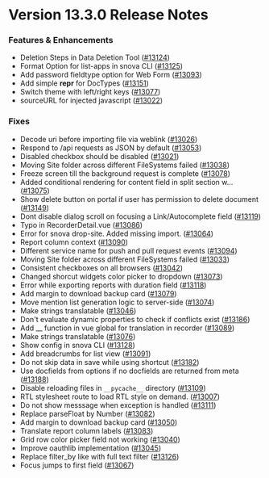 # Version 13.3.0 Release Notes

### Features & Enhancements

- Deletion Steps in Data Deletion Tool ([#13124](https://github.com/netmanthan/sparro/pull/13124))
- Format Option for list-apps in snova CLI ([#13125](https://github.com/netmanthan/sparro/pull/13125))
- Add password fieldtype option for Web Form ([#13093](https://github.com/netmanthan/sparro/pull/13093))
- Add simple __repr__ for DocTypes ([#13151](https://github.com/netmanthan/sparro/pull/13151))
- Switch theme with left/right keys ([#13077](https://github.com/netmanthan/sparro/pull/13077))
- sourceURL for injected javascript ([#13022](https://github.com/netmanthan/sparro/pull/13022))

### Fixes

- Decode uri before importing file via weblink ([#13026](https://github.com/netmanthan/sparro/pull/13026))
- Respond to /api requests as JSON by default ([#13053](https://github.com/netmanthan/sparro/pull/13053))
- Disabled checkbox should be disabled ([#13021](https://github.com/netmanthan/sparro/pull/13021))
- Moving Site folder across different FileSystems failed ([#13038](https://github.com/netmanthan/sparro/pull/13038))
- Freeze screen till the background request is complete ([#13078](https://github.com/netmanthan/sparro/pull/13078))
- Added conditional rendering for content field in split section w… ([#13075](https://github.com/netmanthan/sparro/pull/13075))
- Show delete button on portal if user has permission to delete document ([#13149](https://github.com/netmanthan/sparro/pull/13149))
- Dont disable dialog scroll on focusing a Link/Autocomplete field ([#13119](https://github.com/netmanthan/sparro/pull/13119))
- Typo in RecorderDetail.vue ([#13086](https://github.com/netmanthan/sparro/pull/13086))
- Error for snova drop-site. Added missing import. ([#13064](https://github.com/netmanthan/sparro/pull/13064))
- Report column context ([#13090](https://github.com/netmanthan/sparro/pull/13090))
- Different service name for push and pull request events ([#13094](https://github.com/netmanthan/sparro/pull/13094))
- Moving Site folder across different FileSystems failed ([#13033](https://github.com/netmanthan/sparro/pull/13033))
- Consistent checkboxes on all browsers ([#13042](https://github.com/netmanthan/sparro/pull/13042))
- Changed shorcut widgets color picker to dropdown ([#13073](https://github.com/netmanthan/sparro/pull/13073))
- Error while exporting reports with duration field ([#13118](https://github.com/netmanthan/sparro/pull/13118))
- Add margin to download backup card ([#13079](https://github.com/netmanthan/sparro/pull/13079))
- Move mention list generation logic to server-side ([#13074](https://github.com/netmanthan/sparro/pull/13074))
- Make strings translatable ([#13046](https://github.com/netmanthan/sparro/pull/13046))
- Don't evaluate dynamic properties to check if conflicts exist ([#13186](https://github.com/netmanthan/sparro/pull/13186))
- Add __ function in vue global for translation in recorder ([#13089](https://github.com/netmanthan/sparro/pull/13089))
- Make strings translatable ([#13076](https://github.com/netmanthan/sparro/pull/13076))
- Show config in snova CLI ([#13128](https://github.com/netmanthan/sparro/pull/13128))
- Add breadcrumbs for list view ([#13091](https://github.com/netmanthan/sparro/pull/13091))
- Do not skip data in save while using shortcut ([#13182](https://github.com/netmanthan/sparro/pull/13182))
- Use docfields from options if no docfields are returned from meta ([#13188](https://github.com/netmanthan/sparro/pull/13188))
- Disable reloading files in `__pycache__` directory ([#13109](https://github.com/netmanthan/sparro/pull/13109))
- RTL stylesheet route to load RTL style on demand. ([#13007](https://github.com/netmanthan/sparro/pull/13007))
- Do not show messsage when exception is handled ([#13111](https://github.com/netmanthan/sparro/pull/13111))
- Replace parseFloat by Number ([#13082](https://github.com/netmanthan/sparro/pull/13082))
- Add margin to download backup card ([#13050](https://github.com/netmanthan/sparro/pull/13050))
- Translate report column labels ([#13083](https://github.com/netmanthan/sparro/pull/13083))
- Grid row color picker field not working ([#13040](https://github.com/netmanthan/sparro/pull/13040))
- Improve oauthlib implementation ([#13045](https://github.com/netmanthan/sparro/pull/13045))
- Replace filter_by like with full text filter ([#13126](https://github.com/netmanthan/sparro/pull/13126))
- Focus jumps to first field ([#13067](https://github.com/netmanthan/sparro/pull/13067))